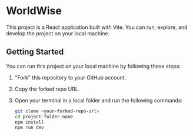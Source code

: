 # WorldWise

This project is a React application built with Vite. You can run, explore, and develop the project on your local machine.

## Getting Started

You can run this project on your local machine by following these steps:

1. "Fork" this repository to your GitHub account.
2. Copy the forked repo URL.
3. Open your terminal in a local folder and run the following commands:

   ```sh
   git clone <your-forked-repo-url>
   cd project-folder-name
   npm install
   npm run dev

